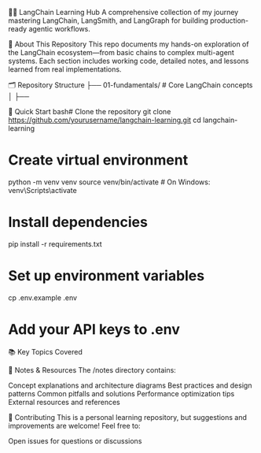 🦜🔗 LangChain Learning Hub
A comprehensive collection of my journey mastering LangChain, LangSmith, and LangGraph for building production-ready agentic workflows.

📖 About This Repository
This repo documents my hands-on exploration of the LangChain ecosystem—from basic chains to complex multi-agent systems. Each section includes working code, detailed notes, and lessons learned from real implementations.

🗂️ Repository Structure
├── 01-fundamentals/          # Core LangChain concepts
│   ├── 

🚀 Quick Start
bash# Clone the repository
git clone https://github.com/yourusername/langchain-learning.git
cd langchain-learning

# Create virtual environment
python -m venv venv
source venv/bin/activate  # On Windows: venv\Scripts\activate

# Install dependencies
pip install -r requirements.txt

# Set up environment variables
cp .env.example .env
# Add your API keys to .env

📚 Key Topics Covered


📝 Notes & Resources
The /notes directory contains:

Concept explanations and architecture diagrams
Best practices and design patterns
Common pitfalls and solutions
Performance optimization tips
External resources and references

🤝 Contributing
This is a personal learning repository, but suggestions and improvements are welcome! Feel free to:

Open issues for questions or discussions

